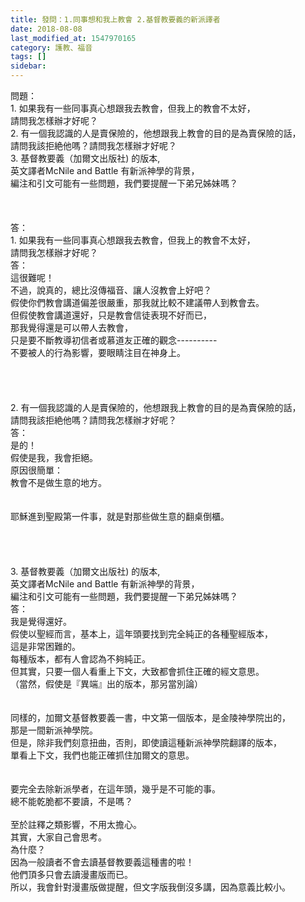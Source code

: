 ```yaml
---
title: 發問：1.同事想和我上教會 2.基督教要義的新派譯者
date: 2018-08-08
last_modified_at: 1547970165
category: 護教、福音
tags: []
sidebar: 
---
```


<p>問題：<br/>1. 如果我有一些同事真心想跟我去教會，但我上的教會不太好，<br/>請問我怎樣辦才好呢？ <br/>2. 有一個我認識的人是賣保險的，他想跟我上教會的目的是為賣保險的話，<br/>請問我該拒絶他嗎？請問我怎樣辦才好呢？<br/> 3. 基督教要義（加爾文出版社) 的版本, <br/>英文譯者McNile and Battle 有新派神學的背景，<br/>編注和引文可能有一些問題，我們要提醒一下弟兄姊妹嗎？<br/><!--more--><br/><br/><br/>答：<br/>1.	如果我有一些同事真心想跟我去教會，但我上的教會不太好，<br/>請問我怎樣辦才好呢？<br/>答：<br/>這很難呢！<br/>不過，說真的，總比沒傳福音、讓人沒教會上好吧？<br/>假使你們教會講道偏差很嚴重，那我就比較不建議帶人到教會去。<br/>但假使教會講道還好，只是教會信徒表現不好而已，<br/>那我覺得還是可以帶人去教會，<br/>只是要不斷教導初信者或慕道友正確的觀念----------<br/>不要被人的行為影響，要眼睛注目在神身上。<br/> <br/> <br/><br/><br/>2. 有一個我認識的人是賣保險的，他想跟我上教會的目的是為賣保險的話，<br/>請問我該拒絶他嗎？請問我怎樣辦才好呢？<br/>答：<br/>是的！<br/>假使是我，我會拒絕。<br/>原因很簡單：<br/>教會不是做生意的地方。<br/> <br/><br/>耶穌進到聖殿第一件事，就是對那些做生意的翻桌倒櫃。<br/> <br/> <br/><br/><br/>3. 基督教要義（加爾文出版社) 的版本, <br/>英文譯者McNile and Battle 有新派神學的背景，<br/>編注和引文可能有一些問題，我們要提醒一下弟兄姊妹嗎？<br/>答：<br/>我是覺得還好。<br/>假使以聖經而言，基本上，這年頭要找到完全純正的各種聖經版本，<br/>這是非常困難的。<br/>每種版本，都有人會認為不夠純正。<br/>但其實，只要一個人看重上下文，大致都會抓住正確的經文意思。<br/>（當然，假使是『異端』出的版本，那另當別論）<br/><br/> <br/>同樣的，加爾文基督教要義一書，中文第一個版本，是金陵神學院出的，<br/>那是一間新派神學院。<br/>但是，除非我們刻意扭曲，否則，即使讀這種新派神學院翻譯的版本，<br/>單看上下文，我們也能正確抓住加爾文的意思。<br/> <br/><br/>要完全去除新派學者，在這年頭，幾乎是不可能的事。<br/>總不能乾脆都不要讀，不是嗎？<br/> <br/>至於註釋之類影響，不用太擔心。<br/>其實，大家自己會思考。<br/>為什麼？<br/>因為一般讀者不會去讀基督教要義這種書的啦！<br/>他們頂多只會去讀漫畫版而已。<br/>所以，我會針對漫畫版做提醒，但文字版我倒沒多講，因為意義比較小。<br/> <br/> <br/></p>